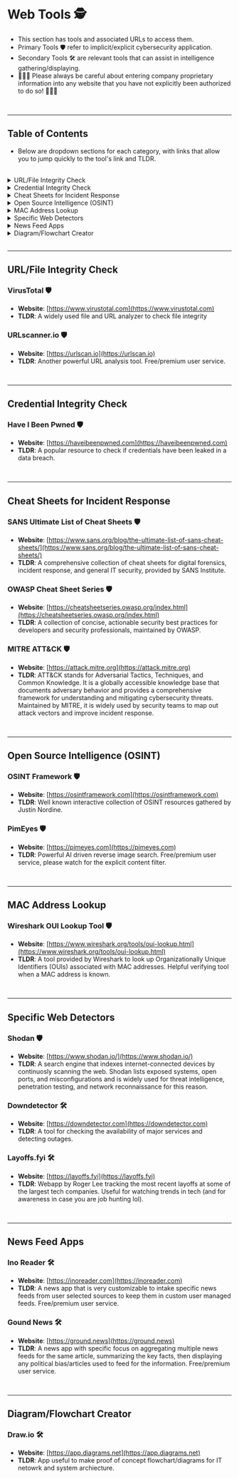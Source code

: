 # Web Tools 🕵️
- This section has tools and associated URLs to access them.
- Primary Tools 🛡️  refer to implicit/explicit cybersecurity application.
- Secondary Tools 🛠️ are relevant tools that can assist in intelligence gathering/displaying.
- 🚨🚨🚨 Please always be careful about entering company proprietary information into any website that you have not explicitly been authorized to do so! 🚨🚨🚨

<br>

---

## Table of Contents
- Below are dropdown sections for each category, with links that allow you to jump quickly to the tool's link and TLDR.

<br>

<details>
  <summary>URL/File Integrity Check</summary>

- [VirusTotal 🛡️](#virustotal-️)
- [URLscanner.io 🛡️](#urlscannerio-️)

</details>

<details>
  <summary>Credential Integrity Check</summary>

- [Have I Been Pwned 🛡️](#have-i-been-pwned-️)

</details>

<details>
  <summary>Cheat Sheets for Incident Response</summary>

- [SANS Ultimate List of Cheat Sheets 🛡️](#sans-ultimate-list-of-cheat-sheets-️)
- [OWASP Cheat Sheet Series 🛡️](#owasp-cheat-sheet-series-️)
- [MITRE ATT&CK 🛡️](#mitre-attck-️)

</details>

<details>
  <summary>Open Source Intelligence (OSINT)</summary>

- [OSINT Framework 🛡️](#osint-framework-️)
- [PimEyes 🛡️](#pimeyes-️)

</details>

<details>
  <summary>MAC Address Lookup</summary>

- [Wireshark OUI Lookup Tool 🛡️](#wireshark-oui-lookup-tool-️)

</details>

<details>
  <summary>Specific Web Detectors</summary>

- [Shodan 🛡️](#shodan-️)
- [Downdetector 🛠️](#downdetector-️)
- [Layoffs.fyi 🛠️](#layoffsfyi-️)

</details>

<details>
  <summary>News Feed Apps</summary>

- [Ino Reader 🛠️](#ino-reader-️)
- [Ground News 🛠️](#ground-news-️)

</details>

<details>
  <summary>Diagram/Flowchart Creator</summary>

- [Draw.io 🛠️](#drawio-️)

</details>

<br>

---

## URL/File Integrity Check

### VirusTotal 🛡️
- **Website**: [https://www.virustotal.com](https://www.virustotal.com)
- **TLDR**: A widely used file and URL analyzer to check file integrity

### URLscanner.io 🛡️
- **Website**: [https://urlscan.io](https://urlscan.io)
- **TLDR**: Another powerful URL analysis tool. Free/premium user service.

<br>

---

## Credential Integrity Check

### Have I Been Pwned 🛡️
- **Website**: [https://haveibeenpwned.com](https://haveibeenpwned.com)
- **TLDR**: A popular resource to check if credentials have been leaked in a data breach.

<br>

---

## Cheat Sheets for Incident Response

### SANS Ultimate List of Cheat Sheets 🛡️  
- **Website**: [https://www.sans.org/blog/the-ultimate-list-of-sans-cheat-sheets/](https://www.sans.org/blog/the-ultimate-list-of-sans-cheat-sheets/)  
- **TLDR**: A comprehensive collection of cheat sheets for digital forensics, incident response, and general IT security, provided by SANS Institute.

### OWASP Cheat Sheet Series 🛡️  
- **Website**: [https://cheatsheetseries.owasp.org/index.html](https://cheatsheetseries.owasp.org/index.html)  
- **TLDR**: A collection of concise, actionable security best practices for developers and security professionals, maintained by OWASP.

### MITRE ATT&CK 🛡️  
- **Website**: [https://attack.mitre.org](https://attack.mitre.org)  
- **TLDR**: ATT&CK stands for Adversarial Tactics, Techniques, and Common Knowledge. It is a globally accessible knowledge base that documents adversary behavior and provides a comprehensive framework for understanding and mitigating cybersecurity threats. Maintained by MITRE, it is widely used by security teams to map out attack vectors and improve incident response.

<br>

---

## Open Source Intelligence (OSINT)

### OSINT Framework 🛡️
- **Website**: [https://osintframework.com](https://osintframework.com)
- **TLDR**: Well known interactive collection of OSINT resources gathered by Justin Nordine.

### PimEyes 🛡️
- **Website**: [https://pimeyes.com](https://pimeyes.com)
- **TLDR**: Powerful AI driven reverse image search. Free/premium user service, please watch for the explicit content filter.

<br>

---

## MAC Address Lookup

### Wireshark OUI Lookup Tool 🛡️  
- **Website**: [https://www.wireshark.org/tools/oui-lookup.html](https://www.wireshark.org/tools/oui-lookup.html)  
- **TLDR**: A tool provided by Wireshark to look up Organizationally Unique Identifiers (OUIs) associated with MAC addresses. Helpful verifying tool when a MAC address is known.

<br>

---

## Specific Web Detectors

### Shodan 🛡️  
- **Website**: [https://www.shodan.io/](https://www.shodan.io/)  
- **TLDR**: A search engine that indexes internet-connected devices by continuosly scanning the web. Shodan lists exposed systems, open ports, and misconfigurations and is widely used for threat intelligence, penetration testing, and network reconnaissance for this reason.

### Downdetector 🛠️
- **Website**: [https://downdetector.com](https://downdetector.com)
- **TLDR**: A tool for checking the availability of major services and detecting outages.

### Layoffs.fyi 🛠️
- **Website**: [https://layoffs.fyi](https://layoffs.fyi)
- **TLDR**: Webapp by Roger Lee tracking the most recent layoffs at some of the largest tech companies. Useful for watching trends in tech (and for awareness in case you are job hunting lol).

<br>

---

## News Feed Apps

### Ino Reader 🛠️
- **Website**: [https://inoreader.com](https://inoreader.com)
- **TLDR**: A news app that is very customizable to intake specific news feeds from user selected sources to keep them in custom user managed feeds. Free/premium user service.

### Gound News 🛠️
- **Website**: [https://ground.news](https://ground.news)
- **TLDR**: A news app with specific focus on aggregating multiple news feeds for the same article, summarizing the key facts, then displaying any political bias/articles used to feed for the information. Free/premium user service.

<br>

---

## Diagram/Flowchart Creator

### Draw.io 🛠️
- **Website**: [https://app.diagrams.net](https://app.diagrams.net)
- **TLDR**: App useful to make proof of concept flowchart/diagrams for IT netowrk and system archiecture.
